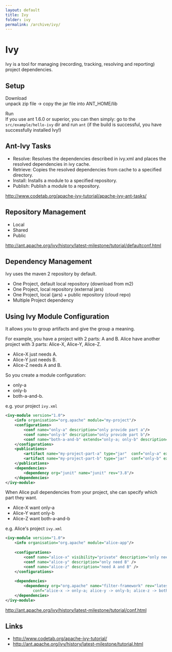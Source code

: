 ```yaml
---
layout: default
title: Ivy
folder: ivy
permalink: /archive/ivy/
---
```


# Ivy

Ivy is a tool for managing (recording, tracking, resolving and reporting) project dependencies.

## Setup

Download
<br>
unpack zip file -> copy the jar file into ANT_HOME/lib

Run
<br>
If you use ant 1.6.0 or superior, you can then simply:
go to the `src/example/hello-ivy` dir and run `ant`
(if the build is successful, you have successfully installed Ivy!)

## Ant-Ivy Tasks

- Resolve: Resolves the dependencies described in ivy.xml and places the resolved dependencies in ivy cache.
- Retrieve: Copies the resolved dependencies from cache to a specified directory.
- Install: Installs a module to a specified repository.
- Publish: Publish a module to a repository.

<http://www.codetab.org/apache-ivy-tutorial/apache-ivy-ant-tasks/>

## Repository Management

- Local
- Shared
- Public

<http://ant.apache.org/ivy/history/latest-milestone/tutorial/defaultconf.html>

## Dependency Management

Ivy uses the maven 2 repository by default.

- One Project, default local repository (download from m2)
- One Project, local repository (external jars)
- One Project, local (jars) + public repository (cloud repo)
- Multiple Project dependency

## Using Ivy Module Configuration

It allows you to group artifacts and give the group a meaning.

For example, you have a project with 2 parts: A and B. Alice have another project with 3 parts: Alice-X, Alice-Y, Alice-Z.

- Alice-X just needs A.
- Alice-Y just needs B.
- Alice-Z needs A and B.

So you create a module configuration: 

- only-a
- only-b
- both-a-and-b. 

e.g. your project `ivy.xml`

``` xml
<ivy-module version="1.0">
    <info organisation="org.apache" module="my-project"/>
    <configurations>
    	<conf name="only-a" description="only provide part a"/>
    	<conf name="only-b" description="only provide part b"/>
    	<conf name="both-a-and-b" extends="only-a; only-b" description="provide both part a and b"/>
    </configurations>
    <publications>
    	<artifact name="my-project-part-a" type="jar"  conf="only-a" ext="jar"/>
    	<artifact name="my-project-part-b" type="jar"  conf="only-b" ext="jar"/> 	
    </publications>
    <dependencies>
        <dependency org="junit" name="junit" rev="3.8"/>
    </dependencies>
</ivy-module>
```

When Alice pull dependencies from your project, she can specify which part they want.

- Alice-X want only-a
- Alice-Y want only-b
- Alice-Z want both-a-and-b

e.g. Alice's project `ivy.xml`

``` xml
<ivy-module version="1.0">
    <info organisation="org.apache" module="alice-app"/>
    
    <configurations>
       	<conf name="alice-x" visibility="private" description="only need A" />
    	<conf name="alice-y" description="only need B" />
    	<conf name="alice-z" description="need A and B" />    
    </configurations>
    
    <dependencies>
        <dependency org="org.apache" name="filter-framework" rev="latest.integration" 
            conf="alice-x -> only-a; alice-y -> only-b; alice-z -> both-a-and-b"/>
    </dependencies>
</ivy-module>
```

<http://ant.apache.org/ivy/history/latest-milestone/tutorial/conf.html>

## Links

- <http://www.codetab.org/apache-ivy-tutorial/>
- <http://ant.apache.org/ivy/history/latest-milestone/tutorial.html>
